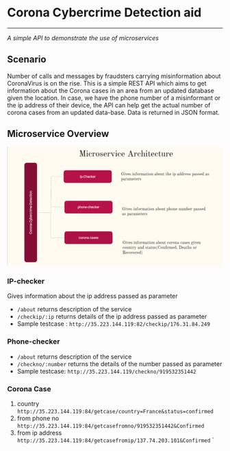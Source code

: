 # Corona Cybercrime Detection aid
------
*A simple API to demonstrate the use of microservices*

## Scenario
Number of calls and messages by fraudsters carrying misinformation about CoronaVirus is on the rise. This is a simple REST API which aims to get information about the Corona cases in an area from an updated database given the location. In case, we have the phone number of a misinformant or the ip address of their device, the API can help get the actual number of corona cases from an updated data-base. Data is returned in JSON format.

## Microservice Overview

<img src="https://github.com/meenakshisl/corona-cybercrime-detection/blob/master/images/microservice_arch.png" width="800" hieght="1000" />


### IP-checker

Gives information about the ip address passed as parameter
- `/about`
     returns description of the service
- `/checkip/:ip`
     returns details of the ip address passed as parameter
- Sample testcase :
    `http://35.223.144.119:82/checkip/176.31.84.249`

### Phone-checker
- `/about`
    returns description of the service
- `/checkno/:number`
    returns the details of the number passed as parameter
- Sample testcase:
    `http://35.223.144.119/checkno/919532351442`


### Corona Case

1. country
    `http://35.223.144.119:84/getcase/country=France&status=confirmed`
2. from phone no
    `http://35.223.144.119:84/getcasefromno/919532351442&Confirmed`
3. from ip address
     `http://35.223.144.119:84/getcasefromip/137.74.203.101&Confirmed`
     `
